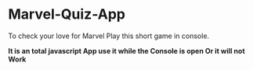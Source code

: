 # Marvel-Quiz-App

To check your love for Marvel Play this short game in console.

**It is an total javascript App use it while the Console is open Or it will not Work**
